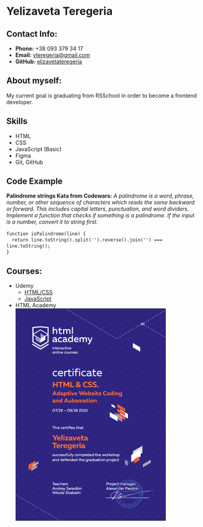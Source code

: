 # Yelizaveta Teregeria

## Contact Info:

- **Phone:** +38 093 379 34 17
- **Email:** yteregeria@gmail.com
- **GitHub:** [elizavetateregeria](https://github.com/elizavetateregeria)

## About myself:

My current goal is graduating from RSSchool in order to become a frontend developer.

## Skills

- HTML
- CSS
- JavaScript (Basic)
- Figma
- Git, GitHub

## Code Example

**Palindrome strings Kata from Codewars:** _A palindrome is a word, phrase, number, or other sequence of characters which reads the same backward or forward. This includes capital letters, punctuation, and word dividers. Implement a function that checks if something is a palindrome. If the input is a number, convert it to string first._

```
function isPalindrome(line) {
  return line.toString().split('').reverse().join('') === line.toString();
}
```

## Courses:

- Udemy
  - [HTML/CSS](https://www.udemy.com/course/webdeveloper/)
  - [JavaScript](https://www.udemy.com/course/javascript_full/)
- HTML Academy
  ![Certificate](certificate.png)
